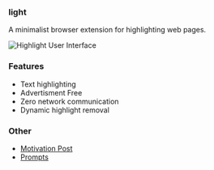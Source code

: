 ### light

A minimalist browser extension for highlighting web pages.

![Highlight User Interface](https://gift2htif5exwt2d.public.blob.vercel-storage.com/misc/highlight-ui "a title")

### Features

- Text highlighting
- Advertisment Free
- Zero network communication
- Dynamic highlight removal

### Other

- [Motivation Post](gwuah.com/fragments/light)
- [Prompts](./agent.md)
